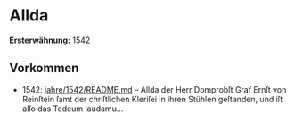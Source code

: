 # Allda

**Ersterwähnung:** 1542

## Vorkommen
- 1542: [jahre/1542/README.md](../jahre/1542/README.md) – Allda der Herr Domprobſt Graf
Ernſt von Reinſtein ſamt der chriſtlichen Kleriſei in ihren
Stühlen geſtanden, und iſt alſo das Tedeum laudamu...
